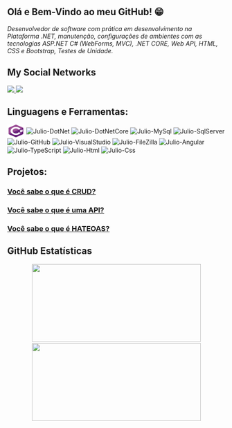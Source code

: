 ## Olá e Bem-Vindo ao meu GitHub! 😁
*Desenvolvedor de software com prática em desenvolvimento na Plataforma .NET, manutenção, configurações de ambientes com as tecnologias ASP.NET C# (WebForms, MVC), .NET CORE, Web API, HTML, CSS e Bootstrap, Testes de Unidade.*<br>
## **My Social Networks**

<p align="left">
  <a href="https://www.linkedin.com/in/dev-jcnascimento/" alt="Linkedin" target="blank">
  <img src="https://img.shields.io/badge/LinkedIn-0077B5?style=for-the-badge&logo=linkedin&logoColor=white">
  </a> 
  <a href="https://wa.me/5522988224294" alt="WhatsApp" target="_blank">
  <img src="https://img.shields.io/badge/WhatsApp-25D366?style=for-the-badge&logo=whatsapp&logoColor=white">
  </a>
<br>

## **Linguagens e Ferramentas:**  
<p align="left">
    <img align="center" alt="Julio-Csharp" height="30" width="40" src="https://raw.githubusercontent.com/devicons/devicon/master/icons/csharp/csharp-original.svg">
    <img align="center" alt="Julio-DotNet" height="30" width="40" src="https://cdn.jsdelivr.net/gh/devicons/devicon/icons/dot-net/dot-net-original-wordmark.svg">
  <img align="center" alt="Julio-DotNetCore" height="30" width="40" src="https://cdn.jsdelivr.net/gh/devicons/devicon/icons/dotnetcore/dotnetcore-plain.svg">
   <img align="center" alt="Julio-MySql" height="100" width="40" src="https://cdn.jsdelivr.net/gh/devicons/devicon/icons/mysql/mysql-plain-wordmark.svg">
  <img align="center" alt="Julio-SqlServer" height="100" width="40" src="https://cdn.jsdelivr.net/gh/devicons/devicon/icons/microsoftsqlserver/microsoftsqlserver-plain-wordmark.svg">
  <img align="center" alt="Julio-GitHub" height="60" width="40" src="https://cdn.jsdelivr.net/gh/devicons/devicon/icons/github/github-original-wordmark.svg">
  <img align="center" alt="Julio-VisualStudio" height="100" width="80" src="https://cdn.jsdelivr.net/gh/devicons/devicon/icons/visualstudio/visualstudio-plain-wordmark.svg">
   <img align="center" alt="Julio-FileZilla" height="100" width="60" src="https://cdn.jsdelivr.net/gh/devicons/devicon/icons/filezilla/filezilla-plain-wordmark.svg">
   <img align="center" alt="Julio-Angular" height="100" width="60" src="https://cdn.jsdelivr.net/gh/devicons/devicon/icons/angularjs/angularjs-original.svg">
   <img align="center" alt="Julio-TypeScript" height="100" width="60" src="https://cdn.jsdelivr.net/gh/devicons/devicon/icons/typescript/typescript-original.svg">
   <img align="center" alt="Julio-Html" height="100" width="60" src="https://cdn.jsdelivr.net/gh/devicons/devicon/icons/html5/html5-original.svg">
   <img align="center" alt="Julio-Css" height="100" width="60" src="https://cdn.jsdelivr.net/gh/devicons/devicon/icons/css3/css3-original-wordmark.svg">
</p>

## Projetos:   

### **[Você sabe o que é CRUD?](https://github.com/juliodive/api-social-games)**
### **[Você sabe o que é uma API?](https://github.com/juliodive/product-management)** 
### **[Você sabe o que é HATEOAS?](https://github.com/dev-jcnascimento/contact-list)** 

## **GitHub Estatísticas**
<div align="center">
  <a href="https://github.com/dev-jcnascimento">
  <img height="180em" width="390em" src="https://github-readme-stats.vercel.app/api?username=dev-jcnascimento&show_icons=true&theme=default&include_all_commits=true&count_private=true"/>
  <img height="180em" width="390em" src="https://github-readme-stats.vercel.app/api/top-langs/?username=dev-jcnascimento&layout=compact&langs_count=7&theme=default"/>
</div>
  

<!--
**juliodive/juliodive** is a ✨ _special_ ✨ repository because its `README.md` (this file) appears on your GitHub profile.

Here are some ideas to get you started:

- 🔭 I’m currently working on ...
- 🌱 I’m currently learning ...
- 👯 I’m looking to collaborate on ...
- 🤔 I’m looking for help with ...
- 💬 Ask me about ...
- 📫 How to reach me: ...
- 😄 Pronouns: ...
- ⚡ Fun fact: ...

-->
